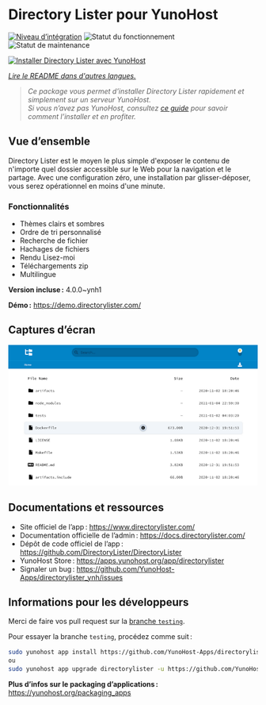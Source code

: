 <!--
Nota bene : ce README est automatiquement généré par <https://github.com/YunoHost/apps/tree/master/tools/readme_generator>
Il NE doit PAS être modifié à la main.
-->

# Directory Lister pour YunoHost

[![Niveau d’intégration](https://dash.yunohost.org/integration/directorylister.svg)](https://dash.yunohost.org/appci/app/directorylister) ![Statut du fonctionnement](https://ci-apps.yunohost.org/ci/badges/directorylister.status.svg) ![Statut de maintenance](https://ci-apps.yunohost.org/ci/badges/directorylister.maintain.svg)

[![Installer Directory Lister avec YunoHost](https://install-app.yunohost.org/install-with-yunohost.svg)](https://install-app.yunohost.org/?app=directorylister)

*[Lire le README dans d'autres langues.](./ALL_README.md)*

> *Ce package vous permet d’installer Directory Lister rapidement et simplement sur un serveur YunoHost.*  
> *Si vous n’avez pas YunoHost, consultez [ce guide](https://yunohost.org/install) pour savoir comment l’installer et en profiter.*

## Vue d’ensemble

Directory Lister est le moyen le plus simple d'exposer le contenu de n'importe quel dossier accessible sur le Web pour la navigation et le partage. Avec une configuration zéro, une installation par glisser-déposer, vous serez opérationnel en moins d'une minute.

### Fonctionnalités

- Thèmes clairs et sombres
- Ordre de tri personnalisé
- Recherche de fichier
- Hachages de fichiers
- Rendu Lisez-moi
- Téléchargements zip
- Multilingue


**Version incluse :** 4.0.0~ynh1

**Démo :** <https://demo.directorylister.com/>

## Captures d’écran

![Capture d’écran de Directory Lister](./doc/screenshots/Screenshot.png)

## Documentations et ressources

- Site officiel de l’app : <https://www.directorylister.com/>
- Documentation officielle de l’admin : <https://docs.directorylister.com/>
- Dépôt de code officiel de l’app : <https://github.com/DirectoryLister/DirectoryLister>
- YunoHost Store : <https://apps.yunohost.org/app/directorylister>
- Signaler un bug : <https://github.com/YunoHost-Apps/directorylister_ynh/issues>

## Informations pour les développeurs

Merci de faire vos pull request sur la [branche `testing`](https://github.com/YunoHost-Apps/directorylister_ynh/tree/testing).

Pour essayer la branche `testing`, procédez comme suit :

```bash
sudo yunohost app install https://github.com/YunoHost-Apps/directorylister_ynh/tree/testing --debug
ou
sudo yunohost app upgrade directorylister -u https://github.com/YunoHost-Apps/directorylister_ynh/tree/testing --debug
```

**Plus d’infos sur le packaging d’applications :** <https://yunohost.org/packaging_apps>

